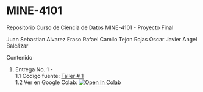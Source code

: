 # MINE-4101
Repositorio Curso de Ciencia de Datos MINE-4101 - Proyecto Final


Juan Sebastian Alvarez Eraso
Rafael Camilo Tejon Rojas
Oscar Javier Angel Balcázar


Contenido

1. Entrega No. 1 -  \
    1.1 Codigo fuente: [Taller # 1](https://github.com/) \
    1.2 Ver en Google Colab: [![Open In Colab](https://colab.research.google.com/assets/colab-badge.svg)](https://colab.research.google.com/github/) 
